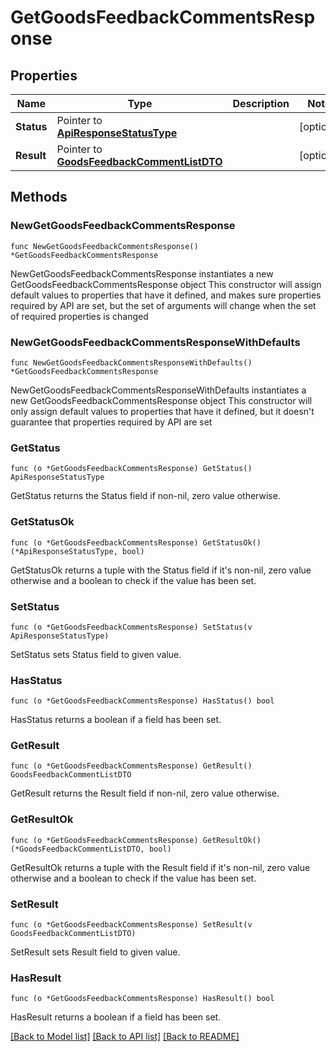# GetGoodsFeedbackCommentsResponse

## Properties

Name | Type | Description | Notes
------------ | ------------- | ------------- | -------------
**Status** | Pointer to [**ApiResponseStatusType**](ApiResponseStatusType.md) |  | [optional] 
**Result** | Pointer to [**GoodsFeedbackCommentListDTO**](GoodsFeedbackCommentListDTO.md) |  | [optional] 

## Methods

### NewGetGoodsFeedbackCommentsResponse

`func NewGetGoodsFeedbackCommentsResponse() *GetGoodsFeedbackCommentsResponse`

NewGetGoodsFeedbackCommentsResponse instantiates a new GetGoodsFeedbackCommentsResponse object
This constructor will assign default values to properties that have it defined,
and makes sure properties required by API are set, but the set of arguments
will change when the set of required properties is changed

### NewGetGoodsFeedbackCommentsResponseWithDefaults

`func NewGetGoodsFeedbackCommentsResponseWithDefaults() *GetGoodsFeedbackCommentsResponse`

NewGetGoodsFeedbackCommentsResponseWithDefaults instantiates a new GetGoodsFeedbackCommentsResponse object
This constructor will only assign default values to properties that have it defined,
but it doesn't guarantee that properties required by API are set

### GetStatus

`func (o *GetGoodsFeedbackCommentsResponse) GetStatus() ApiResponseStatusType`

GetStatus returns the Status field if non-nil, zero value otherwise.

### GetStatusOk

`func (o *GetGoodsFeedbackCommentsResponse) GetStatusOk() (*ApiResponseStatusType, bool)`

GetStatusOk returns a tuple with the Status field if it's non-nil, zero value otherwise
and a boolean to check if the value has been set.

### SetStatus

`func (o *GetGoodsFeedbackCommentsResponse) SetStatus(v ApiResponseStatusType)`

SetStatus sets Status field to given value.

### HasStatus

`func (o *GetGoodsFeedbackCommentsResponse) HasStatus() bool`

HasStatus returns a boolean if a field has been set.

### GetResult

`func (o *GetGoodsFeedbackCommentsResponse) GetResult() GoodsFeedbackCommentListDTO`

GetResult returns the Result field if non-nil, zero value otherwise.

### GetResultOk

`func (o *GetGoodsFeedbackCommentsResponse) GetResultOk() (*GoodsFeedbackCommentListDTO, bool)`

GetResultOk returns a tuple with the Result field if it's non-nil, zero value otherwise
and a boolean to check if the value has been set.

### SetResult

`func (o *GetGoodsFeedbackCommentsResponse) SetResult(v GoodsFeedbackCommentListDTO)`

SetResult sets Result field to given value.

### HasResult

`func (o *GetGoodsFeedbackCommentsResponse) HasResult() bool`

HasResult returns a boolean if a field has been set.


[[Back to Model list]](../README.md#documentation-for-models) [[Back to API list]](../README.md#documentation-for-api-endpoints) [[Back to README]](../README.md)


